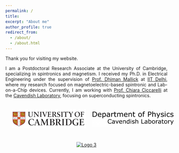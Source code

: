 ```yaml
---
permalink: /
title: 
excerpt: "About me"
author_profile: true
redirect_from: 
  - /about/
  - /about.html
---
```


<div style="text-align: justify;">
  <p>Thank you for visiting my website.</p>
  <p style="text-align: justify;">
    I am a Postdoctoral Research Associate at the University of Cambridge, specializing in spintronics and magnetism. I received my Ph.D. in Electrical Engineering under the supervision of 
    <a href="https://sites.google.com/site/dhimanmallick/home">Prof. Dhiman Mallick</a> at 
    <a href="https://home.iitd.ac.in/">IIT Delhi</a>, where my research focused on magnetoelectric-based spintronic and Lab-on-a-Chip devices. 
    Currently, I am working with <a href="https://www.ciccarelli.phy.cam.ac.uk/">Prof. Chiara Ciccarelli</a> at the 
    <a href="https://www.phy.cam.ac.uk/">Cavendish Laboratory</a>, focusing on superconducting spintronics.
  </p>
</div>

<div style="width: 100%; display: flex; justify-content: center; align-items: center; padding: 20px;">
  <a href="https://www.cam.ac.uk/" target="_blank" style="margin-right: 20px;">
    <img src="/images/l1.jpg" alt="Logo 1" style="width: 300px;">
  </a>
  <a href="https://www.phy.cam.ac.uk/" target="_blank">
    <img src="/images/l2.jpeg" alt="Logo 2" style="width: 330px;">
  </a>
</div>

<div style="text-align: center; padding: 20px;">
  <a href="https://home.iitd.ac.in/" target="_blank">
    <img src="/images/i3.jpg" alt="Logo 3" style="width: 300px;">
  </a>
</div>
